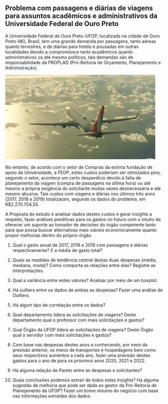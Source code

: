 ## Problema com passagens e diárias de viagens para assuntos acadêmicos e administrativos da Universidade Federal de Ouro Preto

A Universidade Federal de Ouro Preto-UFOP, localizada na cidade de Ouro Preto-MG, Brasil, tem uma grande demanda por passagens, tanto aéreas quanto terrestres, e de diárias para hotéis e pousadas em outras localidades devido a compromissos tanto acadêmicos quanto administrativos ou até mesmo políticos, tais demandas são de responsabilidade da PROPLAD (Pró-Reitoria de Orçamento, Planejamento e Administração). 

![aviao](https://github.com/PedroSouzaDS/Traveling-Costs-Issue/blob/main/aviao.gif)

No entanto, de acordo com o setor  de Compras da extinta fundação de apoio da Universidade, a FEOP, estes custos poderiam ser otimizados pois, segundo o setor, acontece um certo desperdício devido à falta de planejamento da viagem (compra de passagens na última hora) ou até mesmo a própria exigência do solicitante muitas vezes desnecessária e até mesmo abusiva. Tais custos com viagens e diárias nos últimos três anos (2017, 2018 e 2019) totalizaram, segundo os dados do problema, em R$2.270.704,55.

A Proposta do estudo é analisar dados destes custos e gerar insights a respeito, fazer análises preditivas para os gastos no futuro com o intuito de oferecer um suporte ao tomador de decisões do órgão competente tanto para que possa buscar alternativas mais viáveis economicamente quanto propor melhorias dentro do próprio órgão.

1.  Qual o gasto anual de 2017, 2018 e 2019 com passagens e diárias respectivamente? E a média de gasto total?
    
2.  Quais as medidas de tendência central destas duas despesas (média, mediana, moda)? Como comporta as relações entre elas? Registre as interpretações.
    
3.  Qual a variância entre estes valores? Analisar por meio de um boxplot.
    
4.  Há outliers entre os dados de ambas as despesas? Fazer uma análise de Outliers.

5.  Há algum tipo de correlação entre os dados?
    
6.  Qual departamento lidera as solicitações de viagens? Deste departamento qual o professor com mais solicitações e gastos?
    
7.  Qual Órgão da UFOP lidera as solicitações de viagens? Deste Órgão qual o servidor com mais solicitações e gastos?
    
8.  Com base nas despesas destes anos e conhecendo, por meio da previsão anterior, os meios de transportes e hospedagens bem como seus respectivos aumentos a cada ano, fazer uma previsão destes gastos para o ano de para os próximos anos 2020, 2021 e 2022.
    
9.  Há alguma relação de Pareto entre as despesas e solicitantes? 
    
10.  Quais conclusões podemos extrair de todos estes Insights? Há alguma sugestão de melhoria que pode ser dada ao gestor da Pró-Reitoria de Planejamento da UFOP? Fazer um breve resumo do negócio com base nas informações extraídas dos dados. 
